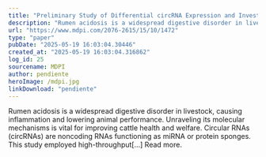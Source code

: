 ```yaml
---
title: "Preliminary Study of Differential circRNA Expression and Investigation of circRNA–miRNA–mRNA Competitive Endogenous Network in Rumen Acidosis of Holstein Cattle"
description: "Rumen acidosis is a widespread digestive disorder in livestock, causing inflammation and lowering animal performance. Unraveling its molecular mechanisms is vital for improving cattle health and welfa..."
url: "https://www.mdpi.com/2076-2615/15/10/1472"
type: "paper"
pubDate: "2025-05-19 16:03:04.30446"
created_at: "2025-05-19 16:03:04.316862"
log_id: 25
sourcename: MDPI
author: pendiente
heroImage: /mdpi.jpg
linkDownload: "pendiente"
---
```


Rumen acidosis is a widespread digestive disorder in livestock, causing inflammation and lowering animal performance. Unraveling its molecular mechanisms is vital for improving cattle health and welfare. Circular RNAs (circRNAs) are noncoding RNAs functioning as miRNA or protein sponges. This study employed high-throughput[...] Read more.
